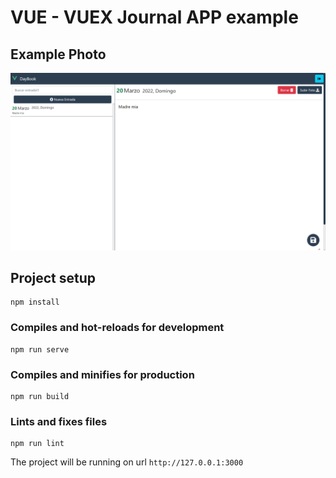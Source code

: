 # VUE - VUEX Journal APP example

## Example Photo
![Alt text](src/assets/foto.png?raw=true "Ejemplo")

## Project setup
```
npm install
```

### Compiles and hot-reloads for development
```
npm run serve
```

### Compiles and minifies for production
```
npm run build
```

### Lints and fixes files
```
npm run lint
```

The project will be running on url `http://127.0.0.1:3000`
